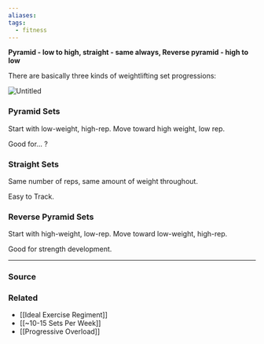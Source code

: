 ```yaml
---
aliases: 
tags:
  - fitness
---
```

**Pyramid - low to high, straight - same always, Reverse pyramid - high to low**

There are basically three kinds of weightlifting set progressions:

![Untitled](Untitled%2064.png)

### Pyramid Sets

Start with low-weight, high-rep. Move toward high weight, low rep.

Good for… ?

### Straight Sets

Same number of reps, same amount of weight throughout.

Easy to Track.

### Reverse Pyramid Sets

Start with high-weight, low-rep. Move toward low-weight, high-rep.

Good for strength development.

---

### Source


### Related
- [[Ideal Exercise Regiment]] 
- [[~10-15 Sets Per Week]]
- [[Progressive Overload]]